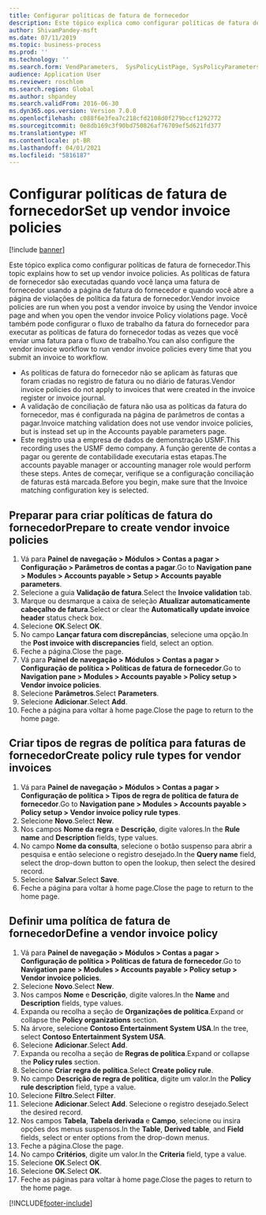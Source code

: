 ```yaml
---
title: Configurar políticas de fatura de fornecedor
description: Este tópico explica como configurar políticas de fatura de fornecedor.
author: ShivamPandey-msft
ms.date: 07/11/2019
ms.topic: business-process
ms.prod: ''
ms.technology: ''
ms.search.form: VendParameters,  SysPolicyListPage, SysPolicyParameters, SysPolicySourceDocumentRuleType, SysPolicy, SysPolicySourceDocumentRule, SysQueryForm, SysQueryTableLookUp, SysQueryPrefixLookUp, SysQueryFieldLookUp
audience: Application User
ms.reviewer: roschlom
ms.search.region: Global
ms.author: shpandey
ms.search.validFrom: 2016-06-30
ms.dyn365.ops.version: Version 7.0.0
ms.openlocfilehash: c088f6e3fea7c218cfd2108d0f279bccf1292772
ms.sourcegitcommit: 0e8db169c3f90bd750826af76709ef5d621fd377
ms.translationtype: HT
ms.contentlocale: pt-BR
ms.lasthandoff: 04/01/2021
ms.locfileid: "5816187"
---
```

# <a name="set-up-vendor-invoice-policies"></a><span data-ttu-id="c156a-103">Configurar políticas de fatura de fornecedor</span><span class="sxs-lookup"><span data-stu-id="c156a-103">Set up vendor invoice policies</span></span>

[!include [banner](../../includes/banner.md)]

<span data-ttu-id="c156a-104">Este tópico explica como configurar políticas de fatura de fornecedor.</span><span class="sxs-lookup"><span data-stu-id="c156a-104">This topic explains how to set up vendor invoice policies.</span></span> <span data-ttu-id="c156a-105">As políticas de fatura de fornecedor são executadas quando você lança uma fatura de fornecedor usando a página de fatura do fornecedor e quando você abre a página de violações de política da fatura de fornecedor.</span><span class="sxs-lookup"><span data-stu-id="c156a-105">Vendor invoice policies are run when you post a vendor invoice by using the Vendor invoice page and when you open the vendor invoice Policy violations page.</span></span> <span data-ttu-id="c156a-106">Você também pode configurar o fluxo de trabalho da fatura do fornecedor para executar as políticas de fatura do fornecedor todas as vezes que você enviar uma fatura para o fluxo de trabalho.</span><span class="sxs-lookup"><span data-stu-id="c156a-106">You can also configure the vendor invoice workflow to run vendor invoice policies every time that you submit an invoice to workflow.</span></span> 

- <span data-ttu-id="c156a-107">As políticas de fatura do fornecedor não se aplicam às faturas que foram criadas no registro de fatura ou no diário de faturas.</span><span class="sxs-lookup"><span data-stu-id="c156a-107">Vendor invoice policies do not apply to invoices that were created in the invoice register or invoice journal.</span></span>  
- <span data-ttu-id="c156a-108">A validação de conciliação de fatura não usa as políticas da fatura do fornecedor, mas é configurada na página de parâmetros de contas a pagar.</span><span class="sxs-lookup"><span data-stu-id="c156a-108">Invoice matching validation does not use vendor invoice policies, but is instead set up in the Accounts payable parameters page.</span></span>  
- <span data-ttu-id="c156a-109">Este registro usa a empresa de dados de demonstração USMF.</span><span class="sxs-lookup"><span data-stu-id="c156a-109">This recording uses the USMF demo company.</span></span> <span data-ttu-id="c156a-110">A função gerente de contas a pagar ou gerente de contabilidade executaria estas etapas.</span><span class="sxs-lookup"><span data-stu-id="c156a-110">The accounts payable manager or accounting manager role would perform these steps.</span></span> <span data-ttu-id="c156a-111">Antes de começar, verifique se a configuração conciliação de faturas está marcada.</span><span class="sxs-lookup"><span data-stu-id="c156a-111">Before you begin, make sure that the Invoice matching configuration key is selected.</span></span>


## <a name="prepare-to-create-vendor-invoice-policies"></a><span data-ttu-id="c156a-112">Preparar para criar políticas de fatura do fornecedor</span><span class="sxs-lookup"><span data-stu-id="c156a-112">Prepare to create vendor invoice policies</span></span>
1. <span data-ttu-id="c156a-113">Vá para **Painel de navegação > Módulos > Contas a pagar > Configuração > Parâmetros de contas a pagar**.</span><span class="sxs-lookup"><span data-stu-id="c156a-113">Go to **Navigation pane > Modules > Accounts payable > Setup > Accounts payable parameters**.</span></span>
2. <span data-ttu-id="c156a-114">Selecione a guia **Validação de fatura**.</span><span class="sxs-lookup"><span data-stu-id="c156a-114">Select the **Invoice validation** tab.</span></span>
3. <span data-ttu-id="c156a-115">Marque ou desmarque a caixa de seleção **Atualizar automaticamente cabeçalho de fatura**.</span><span class="sxs-lookup"><span data-stu-id="c156a-115">Select or clear the **Automatically update invoice header** status check box.</span></span>
4. <span data-ttu-id="c156a-116">Selecione **OK**.</span><span class="sxs-lookup"><span data-stu-id="c156a-116">Select **OK**.</span></span>
5. <span data-ttu-id="c156a-117">No campo **Lançar fatura com discrepâncias**, selecione uma opção.</span><span class="sxs-lookup"><span data-stu-id="c156a-117">In the **Post invoice with discrepancies** field, select an option.</span></span>
6. <span data-ttu-id="c156a-118">Feche a página.</span><span class="sxs-lookup"><span data-stu-id="c156a-118">Close the page.</span></span>
7. <span data-ttu-id="c156a-119">Vá para **Painel de navegação > Módulos > Contas a pagar > Configuração de política > Políticas de fatura de fornecedor**.</span><span class="sxs-lookup"><span data-stu-id="c156a-119">Go to **Navigation pane > Modules > Accounts payable > Policy setup > Vendor invoice policies**.</span></span>
8. <span data-ttu-id="c156a-120">Selecione **Parâmetros**.</span><span class="sxs-lookup"><span data-stu-id="c156a-120">Select **Parameters**.</span></span>
9. <span data-ttu-id="c156a-121">Selecione **Adicionar**.</span><span class="sxs-lookup"><span data-stu-id="c156a-121">Select **Add**.</span></span>
10. <span data-ttu-id="c156a-122">Feche a página para voltar à home page.</span><span class="sxs-lookup"><span data-stu-id="c156a-122">Close the page to return to the home page.</span></span>

## <a name="create-policy-rule-types-for-vendor-invoices"></a><span data-ttu-id="c156a-123">Criar tipos de regras de política para faturas de fornecedor</span><span class="sxs-lookup"><span data-stu-id="c156a-123">Create policy rule types for vendor invoices</span></span>
1. <span data-ttu-id="c156a-124">Vá para **Painel de navegação > Módulos > Contas a pagar > Configuração de política > Tipos de regra de política de fatura de fornecedor**.</span><span class="sxs-lookup"><span data-stu-id="c156a-124">Go to **Navigation pane > Modules > Accounts payable > Policy setup > Vendor invoice policy rule types**.</span></span>
2. <span data-ttu-id="c156a-125">Selecione **Novo**.</span><span class="sxs-lookup"><span data-stu-id="c156a-125">Select **New**.</span></span>
3. <span data-ttu-id="c156a-126">Nos campos **Nome da regra** e **Descrição**, digite valores.</span><span class="sxs-lookup"><span data-stu-id="c156a-126">In the **Rule name** and **Description** fields, type values.</span></span>
4. <span data-ttu-id="c156a-127">No campo **Nome da consulta**, selecione o botão suspenso para abrir a pesquisa e então selecione o registro desejado.</span><span class="sxs-lookup"><span data-stu-id="c156a-127">In the **Query name** field, select the drop-down button to open the lookup, then select the desired record.</span></span>
5. <span data-ttu-id="c156a-128">Selecione **Salvar**.</span><span class="sxs-lookup"><span data-stu-id="c156a-128">Select **Save**.</span></span>
6. <span data-ttu-id="c156a-129">Feche a página para voltar à home page.</span><span class="sxs-lookup"><span data-stu-id="c156a-129">Close the page to return to the home page.</span></span>

## <a name="define-a-vendor-invoice-policy"></a><span data-ttu-id="c156a-130">Definir uma política de fatura de fornecedor</span><span class="sxs-lookup"><span data-stu-id="c156a-130">Define a vendor invoice policy</span></span>
1. <span data-ttu-id="c156a-131">Vá para **Painel de navegação > Módulos > Contas a pagar > Configuração de política > Políticas de fatura de fornecedor**.</span><span class="sxs-lookup"><span data-stu-id="c156a-131">Go to **Navigation pane > Modules > Accounts payable > Policy setup > Vendor invoice policies**.</span></span>
2. <span data-ttu-id="c156a-132">Selecione **Novo**.</span><span class="sxs-lookup"><span data-stu-id="c156a-132">Select **New**.</span></span>
3. <span data-ttu-id="c156a-133">Nos campos **Nome** e **Descrição**, digite valores.</span><span class="sxs-lookup"><span data-stu-id="c156a-133">In the **Name** and **Description** fields, type values.</span></span>
4. <span data-ttu-id="c156a-134">Expanda ou recolha a seção de **Organizações de política**.</span><span class="sxs-lookup"><span data-stu-id="c156a-134">Expand or collapse the **Policy organizations** section.</span></span>
5. <span data-ttu-id="c156a-135">Na árvore, selecione **Contoso Entertainment System USA**.</span><span class="sxs-lookup"><span data-stu-id="c156a-135">In the tree, select **Contoso Entertainment System USA**.</span></span>
6. <span data-ttu-id="c156a-136">Selecione **Adicionar**.</span><span class="sxs-lookup"><span data-stu-id="c156a-136">Select **Add**.</span></span>
7. <span data-ttu-id="c156a-137">Expanda ou recolha a seção de **Regras de política**.</span><span class="sxs-lookup"><span data-stu-id="c156a-137">Expand or collapse the **Policy rules** section.</span></span>
8. <span data-ttu-id="c156a-138">Selecione **Criar regra de política**.</span><span class="sxs-lookup"><span data-stu-id="c156a-138">Select **Create policy rule**.</span></span>
9. <span data-ttu-id="c156a-139">No campo **Descrição de regra de política**, digite um valor.</span><span class="sxs-lookup"><span data-stu-id="c156a-139">In the **Policy rule description** field, type a value.</span></span>
10. <span data-ttu-id="c156a-140">Selecione **Filtro**.</span><span class="sxs-lookup"><span data-stu-id="c156a-140">Select **Filter**.</span></span>
11. <span data-ttu-id="c156a-141">Selecione **Adicionar**.</span><span class="sxs-lookup"><span data-stu-id="c156a-141">Select **Add**.</span></span> <span data-ttu-id="c156a-142">Selecione o registro desejado.</span><span class="sxs-lookup"><span data-stu-id="c156a-142">Select the desired record.</span></span>
12. <span data-ttu-id="c156a-143">Nos campos **Tabela**, **Tabela derivada** e **Campo**, selecione ou insira opções dos menus suspensos.</span><span class="sxs-lookup"><span data-stu-id="c156a-143">In the **Table**, **Derived table**, and **Field** fields, select or enter options from the drop-down menus.</span></span>
13. <span data-ttu-id="c156a-144">Feche a página.</span><span class="sxs-lookup"><span data-stu-id="c156a-144">Close the page.</span></span>
14. <span data-ttu-id="c156a-145">No campo **Critérios**, digite um valor.</span><span class="sxs-lookup"><span data-stu-id="c156a-145">In the **Criteria** field, type a value.</span></span>
15. <span data-ttu-id="c156a-146">Selecione **OK**.</span><span class="sxs-lookup"><span data-stu-id="c156a-146">Select **OK**.</span></span>
16. <span data-ttu-id="c156a-147">Selecione **OK**.</span><span class="sxs-lookup"><span data-stu-id="c156a-147">Select **OK**.</span></span>
17. <span data-ttu-id="c156a-148">Feche as páginas para voltar à home page.</span><span class="sxs-lookup"><span data-stu-id="c156a-148">Close the pages to return to the home page.</span></span>



[!INCLUDE[footer-include](../../../includes/footer-banner.md)]